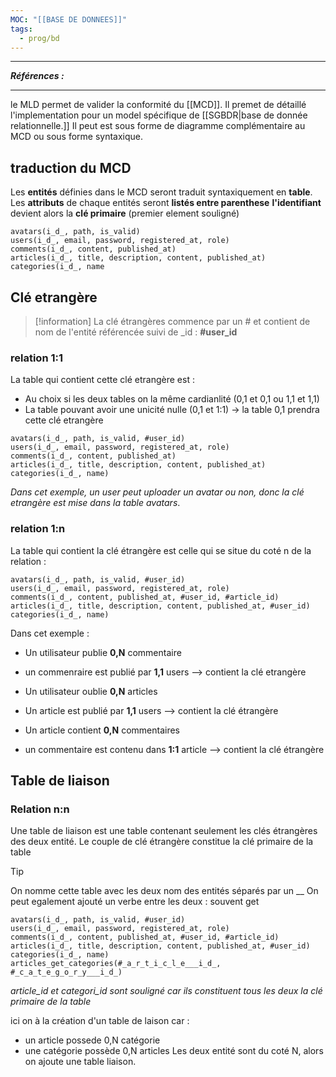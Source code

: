 ```yaml
---
MOC: "[[BASE DE DONNEES]]"
tags:
  - prog/bd
---
```

---
***Références :***

---

le MLD permet de valider la conformité du [[MCD]].
Il premet de détaillé l'implementation pour un model spécifique de [[SGBDR|base de donnée relationnelle.]]
Il peut est sous forme de diagramme complémentaire au MCD ou sous forme syntaxique.

## traduction du MCD

Les **entités** définies dans le MCD seront traduit syntaxiquement en **table**.
Les **attributs** de chaque entités seront **listés entre parenthese**
**l'identifiant** devient alors la **clé primaire** (premier element souligné)

```
avatars(i̲d̲, path, is_valid)
users(i̲d̲, email, password, registered_at, role)
comments(i̲d̲, content, published_at)
articles(i̲d̲, title, description, content, published_at)
categories(i̲d̲, name
```


## Clé etrangère

> [!information]
> La clé étrangères commence par un # et contient de nom de l'entité référencée suivi de _id : 
> **\#user_id**

### **relation 1:1**

La table qui contient cette clé etrangère est : 
- Au choix si les deux tables on la même cardianlité (0,1 et 0,1 ou 1,1 et 1,1)
- La table pouvant avoir une unicité nulle (0,1 et 1:1) -> la table 0,1 prendra cette clé etrangère

```
avatars(i̲d̲, path, is_valid, #user_id)
users(i̲d̲, email, password, registered_at, role)
comments(i̲d̲, content, published_at)
articles(i̲d̲, title, description, content, published_at)
categories(i̲d̲, name)
```

*Dans cet exemple, un user peut uploader un avatar ou non, donc la clé etrangère est mise dans la table avatars*.

### **relation 1:n**

La table qui contient la clé étrangère est celle qui se situe du coté n de la relation : 

```
avatars(i̲d̲, path, is_valid, #user_id)
users(i̲d̲, email, password, registered_at, role)
comments(i̲d̲, content, published_at, #user_id, #article_id)
articles(i̲d̲, title, description, content, published_at, #user_id)
categories(i̲d̲, name)
```

Dans cet exemple : 
- Un utilisateur publie **0,N** commentaire
- un commenraire est publié par **1,1** users --> contient la clé etrangère

- Un utilisateur oublie **0,N** articles
- Un article est publié par **1,1** users --> contient la clé étrangère 

- Un article contient **0,N** commentaires
- un commentaire est contenu dans **1:1** article --> contient la clé étrangère 

## Table de liaison 

### **Relation n:n**

Une table de liaison est une table contenant seulement les clés étrangères des deux entité. Le couple de clé étrangère constitue la clé primaire de la table 

> [!tip]
> On nomme cette table avec les deux nom des entités séparés par un __
> On peut egalement ajouté un verbe entre les deux : souvent get


```
avatars(i̲d̲, path, is_valid, #user_id)
users(i̲d̲, email, password, registered_at, role)
comments(i̲d̲, content, published_at, #user_id, #article_id)
articles(i̲d̲, title, description, content, published_at, #user_id)
categories(i̲d̲, name)
articles_get_categories(#̲a̲r̲t̲i̲c̲l̲e̲_̲i̲d̲, #̲c̲a̲t̲e̲g̲o̲r̲y̲_̲i̲d̲)
```

*article_id et categori_id sont souligné car ils constituent tous les deux la clé primaire de la table* 

ici on à la création d'un table de laison car : 
- un article possede 0,N catégorie 
- une catégorie possède 0,N articles
Les deux entité sont du coté N, alors on ajoute une table liaison.

